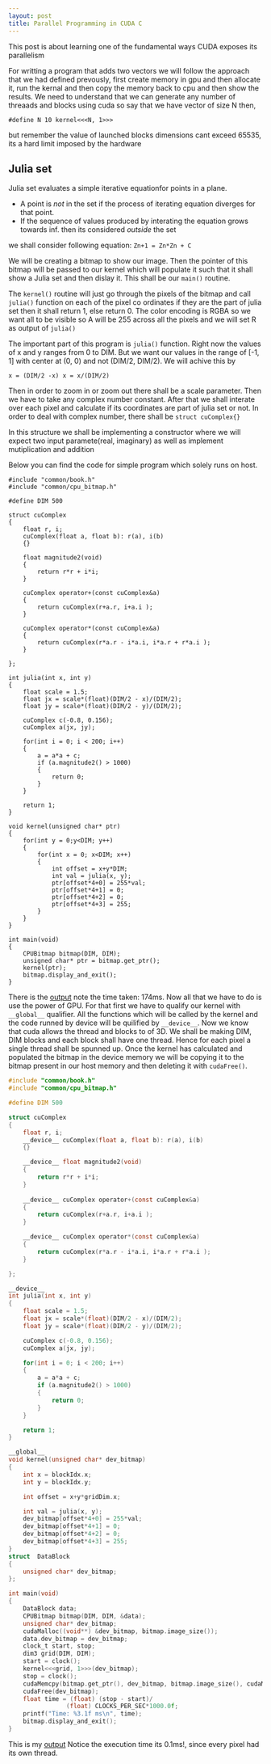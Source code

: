 ```yaml
---
layout: post
title: Parallel Programming in CUDA C
---
```


This post is about learning one of the fundamental ways CUDA exposes its parallelism

For writting a program that adds two vectors we will follow the approach that we had defined prevously, first create memory in gpu and then allocate it, run the kernal and then copy the memory back to cpu and then show the results. We need to understand that we can generate any number of threaads and blocks using cuda so say that we have vector of size N then, 

`#define N 10
kernel<<<N, 1>>>`

but remember the value of launched blocks dimensions cant exceed 65535, its a hard limit imposed by the hardware

## Julia set

Julia set  evaluates a simple iterative equationfor points in a plane. 
- A point is *not* in the set if the process of iterating equation diverges for that point. 
- If the sequence of values produced by interating the equation grows towards inf. then its considered *outside* the set

we shall consider following equation:
`Zn+1 = Zn*Zn + C`

We will be creating a bitmap to show our image. Then the pointer of this bitmap will be passed to our kernel which will populate it such that it shall show a Julia set and then dislay it. This shall be our `main()` routine.

The `kernel()` routine will just go through the pixels of the bitmap and call `julia()` function on each of the pixel co ordinates if they are the part of julia set then it shall return 1, else return 0. The color encoding is RGBA so we want all to be visible so A will be 255 across all the pixels and we will set R as output of `julia()`

The important part of this program is `julia()` function. Right now the values of x and y ranges from 0 to DIM. But we want our values in the range of [-1, 1] with center at (0, 0) and not (DIM/2, DIM/2). We will achive this by 

`x = (DIM/2 -x)
x = x/(DIM/2)`

Then in order to zoom in or zoom out there shall be a scale parameter. Then we have to take any complex number constant. After that we shall interate over each pixel and calculate if its coordinates are part of julia set or not. In order to deal with complex number, there shall be `struct cuComplex{}`

In this structure we shall be implementing a constructor where we will expect two input paramete(real, imaginary) as well as implement mutiplication and addition

Below you can find the code for simple program which solely runs on host.
```
#include "common/book.h"
#include "common/cpu_bitmap.h"

#define DIM 500

struct cuComplex
{
    float r, i;
    cuComplex(float a, float b): r(a), i(b)
    {}

    float magnitude2(void) 
    {
        return r*r + i*i;
    }
    
    cuComplex operator+(const cuComplex&a)
    {
        return cuComplex(r+a.r, i+a.i );
    }

    cuComplex operator*(const cuComplex&a)
    {
        return cuComplex(r*a.r - i*a.i, i*a.r + r*a.i );
    }

};

int julia(int x, int y)
{
    float scale = 1.5;
    float jx = scale*(float)(DIM/2 - x)/(DIM/2);
    float jy = scale*(float)(DIM/2 - y)/(DIM/2);

    cuComplex c(-0.8, 0.156);
    cuComplex a(jx, jy);

    for(int i = 0; i < 200; i++)
    {
        a = a*a + c;
        if (a.magnitude2() > 1000)
        {
            return 0;
        }
    }

    return 1;
}

void kernel(unsigned char* ptr)
{
    for(int y = 0;y<DIM; y++)
    {
        for(int x = 0; x<DIM; x++)
        {
            int offset = x+y*DIM;
            int val = julia(x, y);
            ptr[offset*4+0] = 255*val;
            ptr[offset*4+1] = 0;
            ptr[offset*4+2] = 0;
            ptr[offset*4+3] = 255;
        }
    }
}

int main(void)
{
    CPUBitmap bitmap(DIM, DIM);
    unsigned char* ptr = bitmap.get_ptr();
    kernel(ptr);
    bitmap.display_and_exit();
}
```

There is the [output](https://youtu.be/-GNj-D9t4fI) note the time taken: 174ms. Now all that we have to do is use the power of GPU. For that first we have to qualify our kernel with `__global__` qualifier. All the functions which will be called by the kernel and the code runned by device will be quilified by `__device__`. Now we know that cuda allows the thread and blocks to of 3D. We shall be making DIM, DIM blocks and each block shall have one thread. Hence for each pixel a single thread shall be spunned up. Once the kernel has calculated and populated the bitmap in the device memory we will be copying it to the bitmap present in our host memory and then deleting it with `cudaFree()`. 

```c
#include "common/book.h"
#include "common/cpu_bitmap.h"

#define DIM 500

struct cuComplex
{
    float r, i;
    __device__ cuComplex(float a, float b): r(a), i(b)
    {}

    __device__ float magnitude2(void) 
    {
        return r*r + i*i;
    }
    
    __device__ cuComplex operator+(const cuComplex&a)
    {
        return cuComplex(r+a.r, i+a.i );
    }

    __device__ cuComplex operator*(const cuComplex&a)
    {
        return cuComplex(r*a.r - i*a.i, i*a.r + r*a.i );
    }

};

__device__ 
int julia(int x, int y)
{
    float scale = 1.5;
    float jx = scale*(float)(DIM/2 - x)/(DIM/2);
    float jy = scale*(float)(DIM/2 - y)/(DIM/2);

    cuComplex c(-0.8, 0.156);
    cuComplex a(jx, jy);

    for(int i = 0; i < 200; i++)
    {
        a = a*a + c;
        if (a.magnitude2() > 1000)
        {
            return 0;
        }
    }

    return 1;
}

__global__
void kernel(unsigned char* dev_bitmap)
{
    int x = blockIdx.x;
    int y = blockIdx.y;

    int offset = x+y*gridDim.x;

    int val = julia(x, y);
    dev_bitmap[offset*4+0] = 255*val;
    dev_bitmap[offset*4+1] = 0;
    dev_bitmap[offset*4+2] = 0;
    dev_bitmap[offset*4+3] = 255;
}
struct  DataBlock
{
    unsigned char* dev_bitmap;
};

int main(void)
{
    DataBlock data;
    CPUBitmap bitmap(DIM, DIM, &data);
    unsigned char* dev_bitmap;
    cudaMalloc((void**) &dev_bitmap, bitmap.image_size());
    data.dev_bitmap = dev_bitmap;
    clock_t start, stop;
    dim3 grid(DIM, DIM);
    start = clock();
    kernel<<<grid, 1>>>(dev_bitmap);
    stop = clock();
    cudaMemcpy(bitmap.get_ptr(), dev_bitmap, bitmap.image_size(), cudaMemcpyDeviceToHost);
    cudaFree(dev_bitmap);
    float time = (float) (stop - start)/
                (float) CLOCKS_PER_SEC*1000.0f;
    printf("Time: %3.1f ms\n", time);
    bitmap.display_and_exit();
}
```

This is  my [output](https://www.youtube.com/watch?v=lR-mreQ8YUo) Notice the execution time its 0.1ms!, since every pixel had its own thread.
